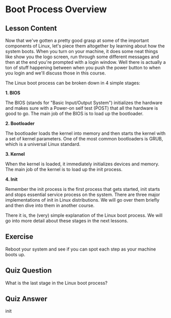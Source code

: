 # Boot Process Overview

## Lesson Content

Now that we've gotten a pretty good grasp at some of the important components of Linux, let's piece them altogether by learning about how the system boots. When you turn on your machine, it does some neat things like show you the logo screen, run through some different messages and then at the end you're prompted with a login window. Well there is actually a ton of stuff happening between when you push the power button to when you login and we'll discuss those in this course. 

The Linux boot process can be broken down in 4 simple stages: 

<b>1. BIOS</b>

The BIOS (stands for "Basic Input/Output System") initializes the hardware and makes sure with a Power-on self test (POST) that all the hardware is good to go. The main job of the BIOS is to load up the bootloader.

<b>2. Bootloader</b>

The bootloader loads the kernel into memory and then starts the kernel with a set of kernel parameters. One of the most common bootloaders is GRUB, which is a universal Linux standard. 

<b>3. Kernel</b>

When the kernel is loaded, it immediately initializes devices and memory. The main job of the kernel is to load up the init process. 

<b>4. Init</b>

Remember the init process is the first process that gets started, init starts and stops essential service process on the system. There are three major implementations of init in Linux distributions. We will go over them briefly and then dive into them in another course.

There it is, the (very) simple explanation of the Linux boot process. We will go into more detail about these stages in the next lessons.

## Exercise

Reboot your system and see if you can spot each step as your machine boots up. 

## Quiz Question

What is the last stage in the Linux boot process?

## Quiz Answer

init

